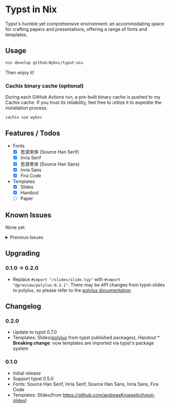 # Typst in Nix

Typst's humble yet comprehensive environment: an accommodating space for crafting papers and presentations, offering a range of fonts and templates.

## Usage

```sh
nix develop github:Wybxc/typst-nix
```

Then enjoy it!

### Cachix binary cache (optional)

During each GitHub Actions run, a pre-built binary cache is pushed to my Cachix cache. If you trust its reliability, feel free to utilize it to expedite the installation process.

```sh
cachix use wybxc
```

## Features / Todos

- Fonts
  - [x] 思源宋体 (Source Han Serif)
  - [x] Inria Serif
  - [x] 思源黑体 (Source Han Sans)
  - [x] Inria Sans
  - [x] Fira Code
- Templates
  - [x] Slides
  - [x] Handout
  - [ ] Paper

## Known Issues

None yet.

<details>
<summary>Previous Issues</summary>

The following issues used to exist in the previous version of this repository. They have been fixed in 0.2.0.

- Currently, Typst does not have support for adding multiple font paths through environment variables (refer to [typst/typst#100](https://github.com/typst/typst/issues/100)). As a workaround, I have created a wrapper script that adds the font path to the command line arguments. Although this solution is not ideal, it does the job.

- Typst-lsp does not function properly with `TYPST_ROOT`. This issue is documented in [nvarner/typst-lsp#98](https://github.com/nvarner/typst-lsp/issues/98) and [nvarner/typst-lsp#120](https://github.com/nvarner/typst-lsp/issues/120). As a result, the language server fails to discover the templates, leading to the unavailability of the completion feature.

</details>

## Upgrading

### 0.1.0 -> 0.2.0

* Replace `#import "/slides/slide.typ"` with `#import "@preview/polylux:0.3.1"`. There may be API changes from typst-slides to polylux, so please refer to the [polylux documentation](https://andreaskroepelin.github.io/polylux/book/polylux.html).

## Changelog

### 0.2.0

* Update to typst 0.7.0
* Templates: Slides([polylux](https://github.com/andreasKroepelin/polylux) from typst published packages), Handout * **Breaking change**: now templates are imported via typst's package system

### 0.1.0

* Initial release
* Support typst 0.5.0
* Fonts: Source Han Serif, Inria Serif, Source Han Sans, Inria Sans, Fira Code
* Templates: Slides(from https://github.com/andreasKroepelin/typst-slides)
